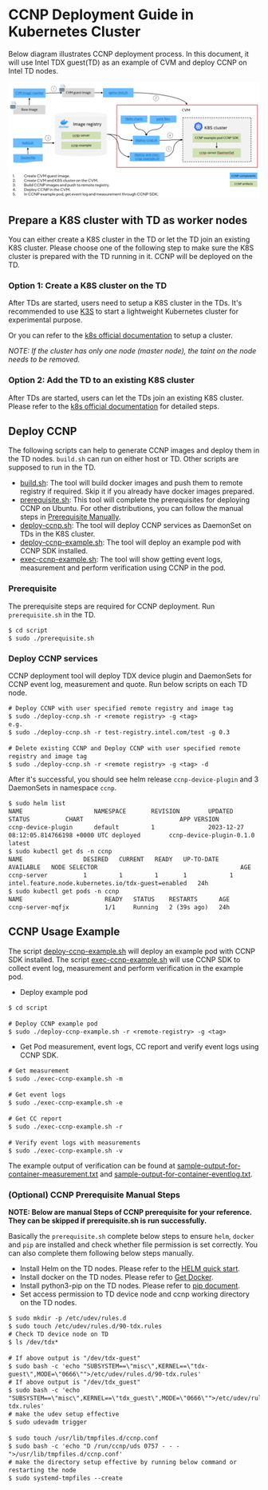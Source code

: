 # CCNP Deployment Guide in Kubernetes Cluster

Below diagram illustrates CCNP deployment process. In this document, it will use Intel TDX guest(TD) as an example of CVM and deploy CCNP on Intel TD nodes.

![Deployment diagram](../../docs/ccnp-deployment-k8s.png)


## Prepare a K8S cluster with TD as worker nodes

You can either create a K8S cluster in the TD or let the TD join an existing K8S cluster. Please choose one of the following step to make sure the K8S cluster is prepared with the TD running in it. CCNP will be deployed on the TD.

### Option 1: Create a K8S cluster on the TD
After TDs are started, users need to setup a K8S cluster in the TDs. It's recommended to use [K3S](https://docs.k3s.io/) to start a lightweight Kubernetes cluster for experimental purpose.

Or you can refer to the [k8s official documentation](https://kubernetes.io/docs/home/) to setup a cluster. 

_NOTE: If the cluster has only one node (master node), the taint on the node needs to be removed._

### Option 2: Add the TD to an existing K8S cluster
After TDs are started, users can let the TDs join an existing K8S cluster. Please refer to the [k8s official documentation](https://kubernetes.io/docs/reference/setup-tools/kubeadm/kubeadm-join/) for detailed steps.

## Deploy CCNP

The following scripts can help to generate CCNP images and deploy them in the TD nodes. `build.sh` can run on either host or TD. Other scripts are supposed to run in the TD.

- [build.sh](../../container/build.sh): The tool will build docker images and push them to remote registry if required. Skip it if you already have docker images prepared.
- [prerequisite.sh](../kubernetes/script/prerequisite.sh): This tool will complete the prerequisites for deploying CCNP on Ubuntu. For other distributions, you can follow the manual steps in [Prerequisite Manually](#optional-ccnp-prerequisite-manual-steps).
- [deploy-ccnp.sh](../kubernetes/script/deploy-ccnp.sh): The tool will deploy CCNP services as DaemonSet on TDs in the K8S cluster.
- [deploy-ccnp-example.sh](../kubernetes/script/deploy-ccnp-example.sh): The tool will deploy an example pod with CCNP SDK installed.
- [exec-ccnp-example.sh](../kubernetes/script/exec-ccnp-example.sh): The tool will show getting event logs, measurement and perform verification using CCNP in the pod.


### Prerequisite
The prerequisite steps are required for CCNP deployment. Run `prerequisite.sh` in the TD. 
```
$ cd script
$ sudo ./prerequisite.sh
```

### Deploy CCNP services
CCNP deployment tool will deploy TDX device plugin and DaemonSets for CCNP event log, measurement and quote.
Run below scripts on each TD node.

```
# Deploy CCNP with user specified remote registry and image tag
$ sudo ./deploy-ccnp.sh -r <remote registry> -g <tag>
e.g.
$ sudo ./deploy-ccnp.sh -r test-registry.intel.com/test -g 0.3

# Delete existing CCNP and Deploy CCNP with user specified remote registry and image tag
$ sudo ./deploy-ccnp.sh -r <remote registry> -g <tag> -d

```

After it's successful, you should see helm release `ccnp-device-plugin` and 3 DaemonSets in namespace `ccnp`.

```
$ sudo helm list
NAME                    NAMESPACE       REVISION        UPDATED                                 STATUS          CHART                           APP VERSION
ccnp-device-plugin      default         1               2023-12-27 08:12:05.814766198 +0000 UTC deployed        ccnp-device-plugin-0.1.0        latest
$ sudo kubectl get ds -n ccnp
NAME                 DESIRED   CURRENT   READY   UP-TO-DATE   AVAILABLE   NODE SELECTOR                                        AGE
ccnp-server          1         1         1       1            1           intel.feature.node.kubernetes.io/tdx-guest=enabled   24h
$ sudo kubectl get pods -n ccnp
NAME                       READY   STATUS    RESTARTS      AGE
ccnp-server-mqfjx          1/1     Running   2 (39s ago)   24h
```

## CCNP Usage Example
The script [deploy-ccnp-example.sh](../kubernetes/script/deploy-ccnp-example.sh) will deploy an example pod with CCNP SDK installed.
The script [exec-ccnp-example.sh](../kubernetes/script/exec-ccnp-example.sh) will use CCNP SDK to collect event log, measurement and perform verification in the example pod.

- Deploy example pod
```
$ cd script

# Deploy CCNP example pod
$ sudo ./deploy-ccnp-example.sh -r <remote-registry> -g <tag>
```

- Get Pod measurement, event logs, CC report and verify event logs using CCNP SDK.

```
# Get measurement
$ sudo ./exec-ccnp-example.sh -m

# Get event logs
$ sudo ./exec-ccnp-example.sh -e

# Get CC report
$ sudo ./exec-ccnp-example.sh -r

# Verify event logs with measurements
$ sudo ./exec-ccnp-example.sh -v
```

The example output of verification can be found at [sample-output-for-container-measurement.txt](../../docs/sample-output-for-container-measurement.txt) and
[sample-output-for-container-eventlog.txt](../../docs/sample-output-for-container-eventlog.txt).


### (Optional) CCNP Prerequisite Manual Steps
__NOTE: Below are manual Steps of CCNP prerequisite for your reference. They can be skipped if prerequisite.sh is run successfully.__

Basically the `prerequisite.sh` complete below steps to ensure `helm`, `docker` and `pip` are installed and check whether file permission is set correctly.
You can also complete them following below steps manually.
- Install Helm on the TD nodes. Please refer to the [HELM quick start](https://helm.sh/docs/intro/quickstart/).
- Install docker on the TD nodes. Please refer to [Get Docker](https://docs.docker.com/get-docker/).
- Install python3-pip on the TD nodes. Please refer to [pip document](https://pip.pypa.io/en/stable/installation/).
- Set access permission to TD device node and ccnp working directory on the TD nodes.
```
$ sudo mkdir -p /etc/udev/rules.d
$ sudo touch /etc/udev/rules.d/90-tdx.rules
# Check TD device node on TD
$ ls /dev/tdx*

# If above output is "/dev/tdx-guest"
$ sudo bash -c 'echo "SUBSYSTEM==\"misc\",KERNEL==\"tdx-guest\",MODE=\"0666\"">/etc/udev/rules.d/90-tdx.rules'
# If above output is "/dev/tdx_guest"
$ sudo bash -c 'echo "SUBSYSTEM==\"misc\",KERNEL==\"tdx_guest\",MODE=\"0666\"">/etc/udev/rules.d/90-tdx.rules'
# make the udev setup effective
$ sudo udevadm trigger

$ sudo touch /usr/lib/tmpfiles.d/ccnp.conf
$ sudo bash -c 'echo "D /run/ccnp/uds 0757 - - -">/usr/lib/tmpfiles.d/ccnp.conf'
# make the directory setup effective by running below command or restarting the node
$ sudo systemd-tmpfiles --create
```